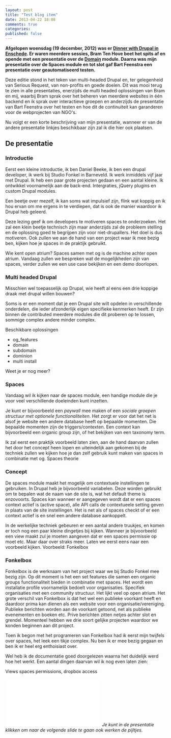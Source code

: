 ```yaml
---
layout: post
title: "Test blog item"
date: 2013-04-22 18:08
comments: true
categories: 
published: false
---
```


**Afgelopen woensdag (19 december, 2012) was er [Dinner with Drupal in Enschede](https://www.facebook.com/events/290101954443629). Er waren meerdere sessies, Bram Ten Hove beet het spits af en opende met een presentatie over de [Domain](http://drupal.org/project/domain) module. Daarna was mijn presentatie over de Spaces module en tot slot gaf Bart Feenstra een presentatie over geautomatiseerd testen.**

<!--more-->

Deze editie stond in het teken van multi-headed Drupal en, ter gelegenheid van Serious Request, van non-profits en goede doelen. Dit was mooi terug te zien in alle presentaties, enerzijds de multi headed oplossingen van Bram en mij, waarbij Bram sprak over het beheren van meerdere websites in één backend en ik sprak over interactieve groepen en anderzijds de presentatie van  Bart Feenstra over het testen en hoe dit de continuiteit kan garanderen voor de webprojecten van NGO's.

Nu volgt er een korte beschrijving van mijn presentatie, wanneer er van de andere presentatie linkjes beschikbaar zijn zal ik die hier ook plaatsen.

## De presentatie

### Introductie

Eerst een kleine introductie, ik ben Daniel Beeke, ik ben een drupal developer, ik werk bij Studio Fonkel in Barneveld. Ik werk inmiddels vijf jaar met Drupal. Ik heb een paar grote projecten gedaan en een aantal kleine. Ik ontwikkel voornamelijk aan de back-end. Intergraties, jQuery plugins en custom Drupal modules.

Een beetje over mezelf, ik kan soms wat impulsief zijn, flink wat koppig en ik hou ervan om me ergens in te verdiepen, dat is ook de manier waardoor ik Drupal heb geleerd.

Deze lezing geef ik om developers te motiveren spaces te onderzoeken. Het zal een klein beetje technisch zijn maar anderzijds zal de probleem stelling en de oplossing goed te begrijpen zijn voor niet-drupallers.  Het doel is dus motiveren. Ook zullen we aan de hand van een project waar ik mee bezig ben, kijken hoe je spaces in de praktijk gebruikt.

Wie kent open atrium? Spaces samen met og is de machine achter open atrium. Vandaag zullen we bespreken wat de mogelijkheden zijn van spaces, verder zullen we een use case bekijken en een demo doorlopen.

### Multi headed Drupal

Misschien wel toepasselijk op Drupal, wie heeft al eens een drie koppige draak met drupal willen bouwen?

Soms is er een moment dat je een Drupal site wilt opdelen in verschillende onderdelen, die ieder afzonderlijk eigen specifieke kenmerken heeft. Er zijn binnen de contributed meerdere modules die dit proberen op te lossen, sommige complex andere minder complex. 

Beschikbare oplossingen

*	og_features
*	domain
*	subdomain
*	dominion
*	multi install

Weet je er nog meer?

### Spaces
Vandaag wil ik kijken naar de spaces module, een handige module die je voor veel verschillende doeleinden kunt inzetten.

Je kunt er bijvoorbeeld een *paywall* mee maken of een *sociale groepen structuur met optionele functionaliteiten*. Het zorgt er voor dat het net is alsof je website een andere database heeft op bepaalde momenten. 
Die bepaalde momenten zijn de triggers/contexten. Een context kan bijvoorbeeld een organic group zijn, of het bekijken van een taxonomy term.

Ik zal eerst een praktijk voorbeeld laten zien, aan de hand daarvan zullen het door het concept heen lopen en uiteindelijk aan gekomen bij de techniek zullen we kijken hoe je dan zelf gebruik kunt maken van spaces in combinatie met og.
Spaces theorie

### Concept
De spaces module maakt het mogelijk om contextuele instellingen te gebruiken. In Drupal heb je bijvoorbeeld variabelen. Deze worden gebruikt om te bepalen wat de naam van de site is, wat het default theme is enzovoorts. Spaces kan wanneer er aangegeven wordt dat er een spaces context actief is (active space), alle API calls de contextueele setting geven in plaats van de site instellingen. Het is net als of spaces checkt of er een context actief is en snel een andere database aankoppelt.

In de werkelijke techniek gebeuren er een aantal andere truukjes, en komen er toch nog een paar kleine dingetjes bij kijken. Wanneer je bijvoorbeeld een view maakt zul je moeten aangeven dat er een spaces permissie op moet etc. Maar daar over straks meer. Laten we eerst eens naar een voorbeeld kijken.
Voorbeeld: Fonkelbox

### Fonkelbox

Fonkelbox is de werknaam van het project waar we bij Studio Fonkel mee bezig zijn. Op dit moment is het een set features die samen een organic groups functionaliteit bieden in combinatie met spaces.
Het wordt een installatie profile voornamelijk bedoelt voor organisaties. Specifiek organisaties met een community structuur. Het lijkt veel op open atrium. Het grote verschil van Fonkelbox is dat het wel een publieke voorkant heeft en daardoor prima kan dienen als een website voor een organisatie/vereniging. Publieke berichten worden aan de voorkant getoond, net als publieke evenementen en boeken etc. Prive berichten zitten netjes achter slot en grendel.
Momenteel hebben we drie soort gelijke projecten waardoor we konden beginnen aan dit project.

Toen ik begon met het programeren van Fonkelbox had ik eerst mijn twijfels over spaces, het leek een tikje complex. Nu ben ik er mee bezig gegaan en ben ik er heel erg enthoisiast over. 

Wel heb ik de documentatie goed doorgelezen waarna het duidelijk werd hoe het werkt. Een aantal dingen daarvan wil ik nog even laten zien:

Views spaces permissions,
dropbox access


<embed src="/images/multi-headed-drupal-spaces.svg"></embed>
*Je kunt in de presentatie klikken om naar de volgende slide te gaan ook werken de pijltjes.*